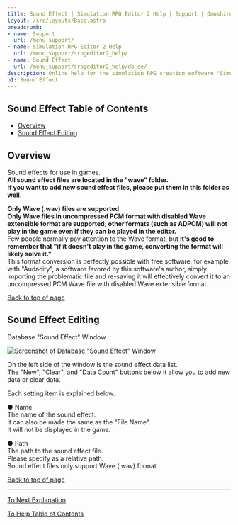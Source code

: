 ```yaml
---
title: Sound Effect | Simulation RPG Editor 2 Help | Support | Omoshiro Game Shrine
layout: /src/layouts/Base.astro
breadcrumb:
- name: Support
  url: /menu_support/
- name: Simulation RPG Editor 2 Help
  url: /menu_support/srpgeditor2_help/
- name: Sound Effect
  url: /menu_support/srpgeditor2_help/db_se/
description: Online help for the simulation RPG creation software "Simulation RPG Editor 2". "Sound Effect".
h1: Sound Effect
---
```


<a name="TOP"></a>

## Sound Effect Table of Contents

- [Overview](#ABOUT)
- [Sound Effect Editing](#EDIT)


<a name="ABOUT"></a>

## Overview

Sound effects for use in games.  
**All sound effect files are located in the "wave" folder.**  
**If you want to add new sound effect files, please put them in this folder as well.**  


**Only Wave (.wav) files are supported.**  
**Only Wave files in uncompressed PCM format with disabled Wave extensible format are supported; other formats (such as ADPCM) will not play in the game even if they can be played in the editor.**  
Few people normally pay attention to the Wave format, but **it's good to remember that "if it doesn't play in the game, converting the format will likely solve it."**  
This format conversion is perfectly possible with free software; for example, with "Audacity", a software favored by this software's author, simply importing the problematic file and re-saving it will effectively convert it to an uncompressed PCM Wave file with disabled Wave extensible format. 


[Back to top of page](#TOP)

<a name="EDIT"></a>

## Sound Effect Editing

Database "Sound Effect" Window

[![Screenshot of Database "Sound Effect" Window](/menu_support/srpgeditor2_help/db_se/se.jpg)](/menu_support/srpgeditor2_help/db_se/se.jpg)

On the left side of the window is the sound effect data list.  
The "New", "Clear", and "Data Count" buttons below it allow you to add new data or clear data.  

Each setting item is explained below.  

● Name  
The name of the sound effect.  
It can also be made the same as the "File Name".  
It will not be displayed in the game.  

● Path  
The path to the sound effect file.  
Please specify as a relative path.  
Sound effect files only support Wave (.wav) format.  

[Back to top of page](#TOP)

---

  

[To Next Explanation](../db_bgm/)

[To Help Table of Contents](../)